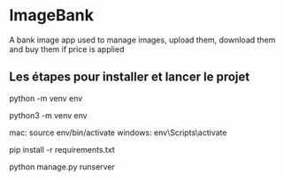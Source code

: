# ImageBank
A bank image app used to manage images, upload them, download them and buy them if price is applied

## Les étapes pour installer et lancer le projet
<!-- Création environnement virtuel -->
python -m venv env
<!-- Si ça ne marche pas, essayer la commande suivante -->
python3 -m venv env

<!-- Activation environnement virtuel -->
mac: source env/bin/activate
windows: env\Scripts\activate

<!-- Installation dépendances -->
pip install -r requirements.txt

<!-- Lancement server depuis la racine du projet (là où se trouve le fichier manage.py) -->
python manage.py runserver



